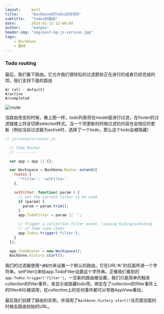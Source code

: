 ```yaml
---
layout:     post
title:      "Backbone的Todos的实现9"
subtitle:   "todos的路由"
date:       2016-01-13 12:00:00
author:     "wangxu"
header-img: "img/post-bg-js-version.jpg"
tags:
    - Backbone
    - 翻译
---
```


### Todo routing

最后，我们看下路由。它允许我们很轻松的过滤那些正在进行的或者已经完成的项。我们支持下面的路由

```
#/ (all - default)
#/active
#/completed
```

![route](https://addyosmani.com/backbone-fundamentals/img/todos_e.png)

当路由改变的时候，像上图一样，todo列表将在model层进行过滤，在footer的过滤链接上将会切换selected样式。当一个项更新的时候过滤的内容也会相应的更新（例如当前过滤器为active时，选择了一个todo，那么这个todo会被隐藏）

```javascript
// js/routers/router.js

  // Todo Router
  // ----------

  var app = app || {};

  var Workspace = Backbone.Router.extend({
    routes:{
      '*filter': 'setFilter'
    },

    setFilter: function( param ) {
      // Set the current filter to be used
      if (param) {
        param = param.trim();
      }
      app.TodoFilter = param || '';

      // Trigger a collection filter event, causing hiding/unhiding
      // of Todo view items
      app.Todos.trigger('filter');
    }
  });

  app.TodoRouter = new Workspace();
  Backbone.history.start();
```

我们的过滤器使用`*通配符`来设置一个默认的路由。它在URL'#/'的后面传递一个字符串。setFilter()来给app.TodoFilter设置这个字符串。正像我们看到的`app.Todos.trigger('filter')`，一旦新的路由被设置，我们只是简单的触发collection的filter事件，来显示或隐藏todo项。绑定在了collection的filter事件上的filterAll()被调用，在collection上的任何事件都可以导致AppView重绘。

最后我们创建了路由的实例，并调用了`Backbone.history.start()`当页面加载的时候去路由初始的URL。
